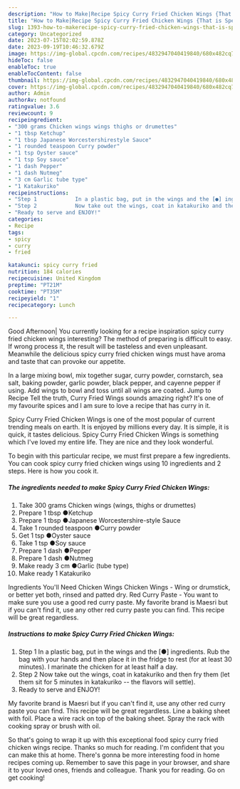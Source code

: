 ```yaml
---
description: "How to Make|Recipe Spicy Curry Fried Chicken Wings {That is Special"
title: "How to Make|Recipe Spicy Curry Fried Chicken Wings {That is Special"
slug: 1393-how-to-makerecipe-spicy-curry-fried-chicken-wings-that-is-special
category: Uncategorized
date: 2023-07-15T02:02:59.878Z
date: 2023-09-19T10:46:32.679Z
image: https://img-global.cpcdn.com/recipes/4832947040419840/680x482cq70/spicy-curry-fried-chicken-wings-recipe-main-photo.jpg
hideToc: false
enableToc: true
enableTocContent: false
thumbnail: https://img-global.cpcdn.com/recipes/4832947040419840/680x482cq70/spicy-curry-fried-chicken-wings-recipe-main-photo.jpg
cover: https://img-global.cpcdn.com/recipes/4832947040419840/680x482cq70/spicy-curry-fried-chicken-wings-recipe-main-photo.jpg
author: Admin
authorAv: notfound
ratingvalue: 3.6
reviewcount: 9
recipeingredient:
- "300 grams Chicken wings wings thighs or drumettes"
- "1 tbsp Ketchup"
- "1 tbsp Japanese Worcestershirestyle Sauce"
- "1 rounded teaspoon Curry powder"
- "1 tsp Oyster sauce"
- "1 tsp Soy sauce"
- "1 dash Pepper"
- "1 dash Nutmeg"
- "3 cm Garlic tube type"
- "1 Katakuriko"
recipeinstructions:
- "Step 1            In a plastic bag, put in the wings and the [●] ingredients. Rub the bag with your hands and then place it in the fridge to rest (for at least 30 minutes). I marinate the chicken for at least half a day."
- "Step 2            Now take out the wings, coat in katakuriko and then fry them (let them sit for 5 minutes in katakuriko -- the flavors will settle)."
- "Ready to serve and ENJOY!"
categories:
- Recipe
tags:
- spicy
- curry
- fried

katakunci: spicy curry fried 
nutrition: 184 calories
recipecuisine: United Kingdom
preptime: "PT21M"
cooktime: "PT35M"
recipeyield: "1"
recipecategory: Lunch

---
```



Good Afternoon| You currently looking for a recipe inspiration spicy curry fried chicken wings interesting? The method of preparing is difficult to easy. If wrong process it, the result will be tasteless and even unpleasant. Meanwhile the delicious spicy curry fried chicken wings must have aroma and taste that can provoke our appetite.





In a large mixing bowl, mix together sugar, curry powder, cornstarch, sea salt, baking powder, garlic powder, black pepper, and cayenne pepper if using. Add wings to bowl and toss until all wings are coated. Jump to Recipe Tell the truth, Curry Fried Wings sounds amazing right? It&#39;s one of my favourite spices and I am sure to love a recipe that has curry in it.

Spicy Curry Fried Chicken Wings is one of the most popular of current trending meals on earth. It is enjoyed by millions every day. It is simple, it is quick, it tastes delicious. Spicy Curry Fried Chicken Wings is something which I've loved my entire life. They are nice and they look wonderful.


To begin with this particular recipe, we must first prepare a few ingredients. You can cook spicy curry fried chicken wings using 10 ingredients and 2 steps. Here is how you cook it.

<!--inarticleads1-->

##### The ingredients needed to make Spicy Curry Fried Chicken Wings:

1. Take 300 grams Chicken wings (wings, thighs or drumettes)
1. Prepare 1 tbsp ●Ketchup
1. Prepare 1 tbsp ●Japanese Worcestershire-style Sauce
1. Take 1 rounded teaspoon ●Curry powder
1. Get 1 tsp ●Oyster sauce
1. Take 1 tsp ●Soy sauce
1. Prepare 1 dash ●Pepper
1. Prepare 1 dash ●Nutmeg
1. Make ready 3 cm ●Garlic (tube type)
1. Make ready 1 Katakuriko


Ingredients You&#39;ll Need Chicken Wings Chicken Wings - Wing or drumstick, or better yet both, rinsed and patted dry. Red Curry Paste - You want to make sure you use a good red curry paste. My favorite brand is Maesri but if you can&#39;t find it, use any other red curry paste you can find. This recipe will be great regardless. 

<!--inarticleads2-->

##### Instructions to make Spicy Curry Fried Chicken Wings:

1. Step 1            In a plastic bag, put in the wings and the [●] ingredients. Rub the bag with your hands and then place it in the fridge to rest (for at least 30 minutes). I marinate the chicken for at least half a day.
1. Step 2            Now take out the wings, coat in katakuriko and then fry them (let them sit for 5 minutes in katakuriko -- the flavors will settle).
1. Ready to serve and ENJOY!

My favorite brand is Maesri but if you can&#39;t find it, use any other red curry paste you can find. This recipe will be great regardless. Line a baking sheet with foil. Place a wire rack on top of the baking sheet. Spray the rack with cooking spray or brush with oil. 

So that's going to wrap it up with this exceptional food spicy curry fried chicken wings recipe. Thanks so much for reading. I'm confident that you can make this at home. There's gonna be more interesting food in home recipes coming up. Remember to save this page in your browser, and share it to your loved ones, friends and colleague. Thank you for reading. Go on get cooking!
